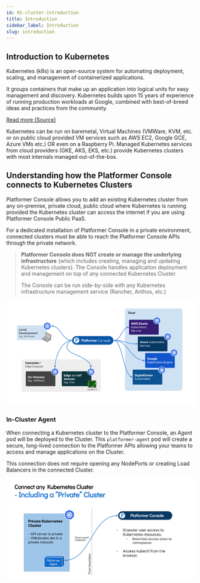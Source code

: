 ```yaml
---
id: 01-cluster-introduction
title: Introduction
sidebar_label: Introduction
slug: introduction
---
```


## Introduction to Kubernetes

Kubernetes (k8s) is an open-source system for automating deployment, scaling, and management of containerized applications.

It groups containers that make up an application into logical units for easy management and discovery.
Kubernetes builds upon 15 years of experience of running production workloads at Google, combined with best-of-breed ideas and practices from the community.

[Read more (Source)](https://kubernetes.io)

Kubernetes can be run on baremetal, Virtual Machines (VMWare, KVM, etc. or on public cloud provided VM services such as AWS EC2, Google GCE, Azure VMs etc.) OR even on a Raspberry Pi. Managed Kubernetes services from cloud providers (GKE, AKS, EKS, etc.) provide Kubernetes clusters with most internals managed out-of-the-box.

## Understanding how the Platformer Console connects to Kubernetes Clusters

Platformer Console allows you to add an existing Kubernetes cluster from any on-premise, private cloud, public cloud where Kubernetes is running provided the Kubernetes cluster can access the internet if you are using Platformer Console Public PaaS.

For a dedicated installation of Platformer Console in a private environment, connected clusters must be able to reach the Platformer Console APIs through the private network.

> **Platformer Console does NOT create or manage the underlying infrastructure** (which includes creating, managing and updating Kubernetes clusters). The Console handles application deployment and management on top of *any* connected Kubernetes Cluster.
>
> The Console can be run side-by-side with any Kubernetes infrastructure management service (Rancher, Anthos, etc.)

![](../../static/img/docs/cluster-connections-overview.png)

### In-Cluster Agent

When connecting a Kubernetes cluster to the Platformer Console, an *Agent* pod will be deployed to the Cluster. This `platformer-agent` pod will create a secure, long-lived connection to the Platformer APIs allowing your teams to access and manage applications on the Cluster.

This connection does not require opening any NodePorts or creating Load Balancers in the connected Cluster.

![](../../static/img/docs/agent-overview.png)

